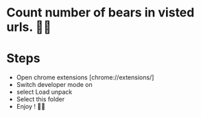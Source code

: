 # Count number of bears in visted urls. 🐻😁

# Steps
- Open chrome extensions [chrome://extensions/]
- Switch developer mode on
- select Load unpack
- Select this folder
- Enjoy ! 🐻😉
